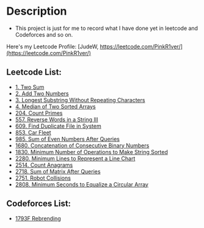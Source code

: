 # Description
* This project is just for me to record what I have done yet in leetcode and Codeforces and so on.

Here's my Leetcode Profile:
[JudeW, https://leetcode.com/PinkR1ver/](https://leetcode.com/PinkR1ver/)

## Leetcode List:
* [1. Two Sum](https://github.com/PinkR1ver/JudeW-Problemset/tree/master/Leetcode/1.%20Two%20Sum)
* [2. Add Two Numbers](https://github.com/PinkR1ver/JudeW-Problemset/tree/master/Leetcode/2.%20Add%20Two%20Numbers)
* [3. Longest Substring Without Repeating Characters](https://github.com/PinkR1ver/JudeW-Problemset/tree/master/Leetcode/3.%20Longest%20Substring%20Without%20Repeating%20Characters)
* [4. Median of Two Sorted Arrays](https://github.com/PinkR1ver/JudeW-Problemset/tree/master/Leetcode/4.%20Median%20of%20Two%20Sorted%20Arrays)
* [204. Count Primes](https://github.com/PinkR1ver/JudeW-Problemset/tree/master/Leetcode/204.%20Count%20Primes)
* [557. Reverse Words in a String III](https://github.com/PinkR1ver/JudeW-Problemset/tree/master/Leetcode/557.%20Reverse%20Words%20in%20a%20String%20III)
* [609. Find Duplicate File in System](https://github.com/PinkR1ver/JudeW-Problemset/tree/master/Leetcode/609.%20Find%20Duplicate%20File%20in%20System)
* [853. Car Fleet](https://github.com/PinkR1ver/JudeW-Problemset/tree/master/Leetcode/853.%20Car%20Fleet)
* [985. Sum of Even Numbers After Queries](https://github.com/PinkR1ver/JudeW-Problemset/tree/master/Leetcode/985.%20Sum%20of%20Even%20Numbers%20After%20Queries)
* [1680. Concatenation of Consecutive Binary Numbers](https://github.com/PinkR1ver/JudeW-Problemset/tree/master/Leetcode/1680.%20Concatenation%20of%20Consecutive%20Binary%20Numbers)
* [1830. Minimum Number of Operations to Make String Sorted](https://github.com/PinkR1ver/JudeW-Problemset/tree/master/Leetcode/1830.%20Minimum%20Number%20of%20Operations%20to%20Make%20String%20Sorted)
* [2280. Minimum Lines to Represent a Line Chart](https://github.com/PinkR1ver/JudeW-Problemset/tree/master/Leetcode/2280.%20Minimum%20Lines%20to%20Represent%20a%20Line%20Chart)
* [2514. Count Anagrams](https://github.com/PinkR1ver/JudeW-Problemset/tree/master/Leetcode/2514.%20Count%20Anagrams)
* [2718. Sum of Matrix After Queries](https://github.com/PinkR1ver/JudeW-Problemset/tree/master/Leetcode/2718.%20Sum%20of%20Matrix%20After%20Queries)
* [2751. Robot Collisions](https://github.com/PinkR1ver/JudeW-Problemset/tree/master/Leetcode/2751.%20Robot%20Collisions)
* [2808. Minimum Seconds to Equalize a Circular Array](https://github.com/PinkR1ver/JudeW-Problemset/tree/master/Leetcode/2808.%20Minimum%20Seconds%20to%20Equalize%20a%20Circular%20Array)


## Codeforces List:
* [1793F Rebrending](https://github.com/PinkR1ver/JudeW-Problemset/blob/72d37c2fa6bdc90b7f5d5336e3d7b167bf0733d6/Codeforces/1793F%20Rebrending)
